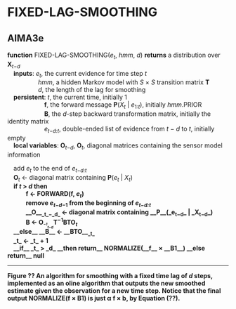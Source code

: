 # FIXED-LAG-SMOOTHING

## AIMA3e
__function__ FIXED-LAG-SMOOTHING(_e<sub>t</sub>_, _hmm_, _d_) __returns__ a distribution over __X__<sub>_t_&minus;_d_</sub>  
&emsp;__inputs__: _e<sub>t</sub>_, the current evidence for time step _t_  
&emsp;&emsp;&emsp;&emsp;&emsp;_hmm_, a hidden Markov model with _S_ &times; _S_ transition matrix __T__  
&emsp;&emsp;&emsp;&emsp;&emsp;_d_, the length of the lag for smoothing  
&emsp;__persistent__: _t_, the current time, initially 1  
&emsp;&emsp;&emsp;&emsp;&emsp;&emsp;__f__, the forward message __P__(_X<sub>t</sub>_ &vert; _e_<sub>1:_t_</sub>), initially _hmm_.PRIOR  
&emsp;&emsp;&emsp;&emsp;&emsp;&emsp;__B__, the _d_\-step backward transformation matrix, initially the identity matrix  
&emsp;&emsp;&emsp;&emsp;&emsp;&emsp;_e<sub>t&minus;d:t<sub>_, double\-ended list of evidence from _t_ &minus; _d_ to _t_, initially empty  
&emsp;__local variables__: __O__<sub>_t_&minus;_d_</sub>, __O__<sub>_t_</sub>, diagonal matrices containing the sensor model information  

<div>
&emsp;add <em>e<sub>t</sub></em> to the end of <em>e<sub>t&minus;d:t<sub></em><br/>  
&emsp;<strong>O</strong><sub><em>t</em></sub> &larr; diagonal matrix containing <strong>P</strong>(<em>e<sub>t</sub></em> &vert; <em>X<sub>t</sub></em>)<br/>
&emsp;<strong>if<strong> <em>t</em> &gt; <em>d</em> <strong>then</strong><br/>
&emsp;&emsp;&emsp;<strong>f</strong> &larr; FORWARD(<strong>f</strong>, <em>e<sub>t</sub></em>)<br/>
&emsp;&emsp;&emsp;remove <em>e</em><sub><em>t</em>&minus;<em>d</em>&minus;1</sub> from the beginning of <em>e<sub>t&minus;d:t<sub></em><br/>
&emsp;&emsp;&emsp;__O__<sub>_t_&minus;_d_</sub> &larr; diagonal matrix containing __P__(_e<sub>t&minus;d</sub>_ &vert; _X<sub>t&minus;d</sub>_)<br/>
<span>&emsp;&emsp;&emsp;<strong>B</strong> &larr; <strong>O</strong><em style="white-space: nowrap; display: inline-block;margin: -9em 0;vertical-align: -0.55em;line-height: 1.35em;font-size: 70%;text-align: left;"><sup>&minus;1</sup><sub>t&minus;d</sub></em><strong>T</strong><sup>&minus;1</sup><strong>BTO</strong><sub><em>t</em></sub></span><br/>
&emsp;__else__ __B__ &larr; __BTO__<sub>_t_</sub><br>
&emsp;_t_ &larr; _t_ &plus; 1<br/>
&emsp;__if__ _t_ &gt; _d_ __then return__ NORMALIZE(__f__ &times; __B1__) __else return__ null</br>
</div>

---
__Figure ??__ An algorithm for smoothing with a fixed time lag of _d_ steps, implemented as an oline algorithm that outputs the new smoothed estimate given the observation for a new time step. Notice that the final output NORMALIZE(__f__ &times; __B1__) is just &alpha; __f__ &times; __b__, by Equation (__??__).
